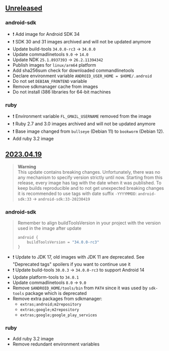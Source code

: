 ## [Unreleased]

### android-sdk

- :exclamation: Add image for Android SDK 34
- :exclamation: SDK 30 and 31 images archived and will not be updated anymore
- Update build-tools `34.0.0-rc3`  → `34.0.0`
- Update commadlinetools `9.0` → `14.0`
- Update NDK `25.1.8937393` → `26.2.11394342`
- Publish images for `linux/arm64` platform
- Add sha256sum check for downloaded commandlinetools
- Declare environment variable `ANDROID_USER_HOME = $HOME/.android`
- Do not set `DEBIAN_FRONTEND` variable
- Remove sdkmanager cache from images
- Do not install i386 libraries for 64-bit machines

### ruby

- :exclamation: Environment variable `FL_GMAIL_USERNAME` removed from the image
- :exclamation: Ruby 2.7 and 3.0 images archived and will not be updated anymore
- :exclamation: Base image changed from `bullseye` (Debian 11) to `bookworm` (Debian 12). 
- Add ruby 3.2 image

## [2023.04.19]

> **Warning**  
> This update contains breaking changes.
> Unfortunately, there was no any mechanism to specify version strictly until now. Starting from this release, every image has tag with the date when it was published.
> To keep builds reproducible and to not get unexpected breaking changes it is recommended to use tags with date suffix `-YYYYMMDD`: `android-sdk:33` -> `android-sdk:33-20230419`

### android-sdk

> Remember to align buildToolsVersion in your project with the version used in the image after update
>
> ```kotlin
> android {
>     buildToolsVersion = "34.0.0-rc3"
> }
> ```

- :exclamation: Update to JDK 17, old images with JDK 11 are deprecated. See "Deprecated tags" spoilers if you want to continue use it
- :exclamation: Update build-tools `30.0.3` → `34.0.0-rc3` to support Android 14
- Update platform-tools to `34.0.1`
- Update commadlinetools `8.0` → `9.0`
- Remove `$ANDROID_HOME/tools/bin` from `PATH` since it was used by `sdk-tools` package which is deprecated
- Remove extra packages from sdkmanager:
  - `extras;android;m2repository`
  - `extras;google;m2repository`
  - `extras;google;google_play_services`

### ruby

- Add ruby 3.2 image
- Remove redundant environment variables

[unreleased]: https://github.com/RedMadRobot/android-docker-images/compare/2023.04.19..main
[2023.04.19]: https://github.com/RedMadRobot/android-docker-images/compare/2023.01.16..2023.04.19
